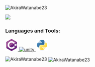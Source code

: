 <p align="left"> <img src="https://komarev.com/ghpvc/?username=AkiraWatanabe23&label=Profile%20views&color=0e75b6&style=flat" alt="AkiraWatanabe23" /> </p>

<p align="left"> <a href="https://github.com/ryo-ma/github-profile-trophy"><img src="https://github-profile-trophy.vercel.app/?username=AkiraWatanabe23&count_private=true&theme=dark_lover" /></a> </p>
<p align="left">
</p>

<h3 align="left">Languages and Tools:</h3>
<p align="left"> <a href="https://www.w3schools.com/cs/" target="_blank" rel="noreferrer"> <img src="https://raw.githubusercontent.com/devicons/devicon/master/icons/csharp/csharp-original.svg" alt="csharp" width="40" height="40"/> </a> <a href="https://unity.com/" target="_blank" rel="noreferrer"> <img src="https://www.vectorlogo.zone/logos/unity3d/unity3d-icon.svg" alt="unity" width="40" height="40"/> </a> <a href="https://www.w3schools.com/cs/" target="_blank" rel="noreferrer"> <img src="https://raw.githubusercontent.com/devicons/devicon/master/icons/python/python-original.svg" alt="python" width="40" height="40"/> </a> </p>

<p><img align="left" src="https://github-readme-stats.vercel.app/api/top-langs?username=AkiraWatanabe23&count_private=true&show_icons=true&locale=en&layout" alt="AkiraWatanabe23" /></p>

<p>&nbsp;<img align="center" src="https://github-readme-stats.vercel.app/api?username=AkiraWatanabe23&count_private=true&show_icons=true&locale=en" alt="AkiraWatanabe23" /></p>

